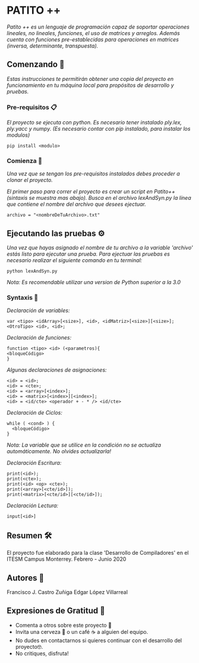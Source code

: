 # PATITO ++

_Patito ++ es un lenguaje de programación capaz de soportar operaciones lineales, no lineales, funciones, el uso de matrices y arreglos. Además cuenta con funciones pre-establecidas para operaciones en matrices (inversa, determinante, transpuesta)._

## Comenzando 🚀

_Estas instrucciones te permitirán obtener una copia del proyecto en funcionamiento en tu máquina local para propósitos de desarrollo y pruebas._

### Pre-requisitos 📋

_El proyecto se ejecuta con python._
_Es necesario tener instalado ply.lex, ply.yacc y numpy. (Es necesario contar con pip instalado, para instalar los modulos)_

```
pip install <modulo>
```

### Comienza 🔧

_Una vez que se tengan los pre-requisitos instalados debes proceder a clonar el proyecto._

_El primer paso para correr el proyecto es crear un script en Patito++ (sintaxis se muestra mas abajo)._
_Busca en el archivo lexAndSyn.py la línea que contiene el nombre del archivo que desees ejectuar._
```
archivo = "<nombreDeTuArchivo>.txt"
```

## Ejecutando las pruebas ⚙️

_Una vez que hayas asignado el nombre de tu archivo a la variable 'archivo' estás listo para ejecutar una prueba._
_Para ejectuar las pruebas es necesario realizar el siguiente comando en tu terminal:_
```
python lexAndSyn.py
```
_Nota: Es recomendable utilizar una version de Python superior a la 3.0_

### Syntaxis 🔩

_Declaración de variables:_
```
var <tipo> <idArray>[<size>], <id>, <idMatriz>[<size>][<size>];
<OtroTipo> <id>, <id>;
```

_Declaración de funciones:_
```
function <tipo> <id> (<parametros){
<bloqueCódigo>
}
```

_Algunas declaraciones de asignaciones:_
```
<id> = <id>;
<id> = <cte>;
<id> = <array>[<index>];
<id> = <matrix>[<index>][<index>];
<id> = <id/cte> <operador + - * /> <id/cte> 
```

_Declaración de Ciclos:_
```
while ( <cond> ) {
  <bloqueCódigo>
}
```
_Nota: La variable que se utilice en la condición no se actualiza automáticamente. No olvides actualizarla!_

_Declaración Escritura:_
```
print(<id>);
print(<cte>);
print(<id> <op> <cte>);
print(<array>[<cte/id>]);
print(<matrix>[<cte/id>][<cte/id>]);
```

_Declaración Lectura:_
```
input[<id>]
```

## Resumen 🛠️

El proyecto fue elaborado para la clase 'Desarrollo de Compiladores' en el ITESM Campus Monterrey.
Febrero - Junio 2020

## Autores 📖

Francisco J. Castro Zuñiga
Edgar López Villarreal

## Expresiones de Gratitud 🎁

* Comenta a otros sobre este proyecto 📢
* Invita una cerveza 🍺 o un café ☕ a alguien del equipo. 
* No dudes en contactarnos si quieres continuar con el desarrollo del proyecto🤓.
* No critiques, disfruta!

